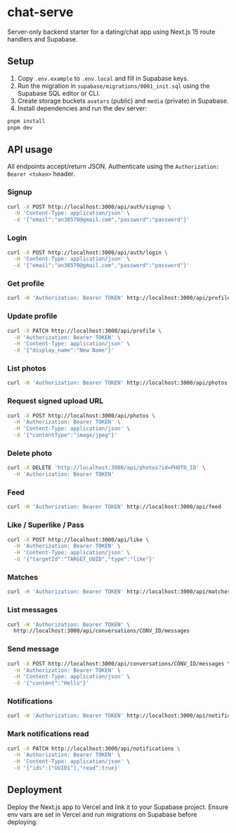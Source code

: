 # chat-serve

Server-only backend starter for a dating/chat app using Next.js 15 route handlers and Supabase.

## Setup

1. Copy `.env.example` to `.env.local` and fill in Supabase keys.
2. Run the migration in `supabase/migrations/0001_init.sql` using the Supabase SQL editor or CLI.
3. Create storage buckets `avatars` (public) and `media` (private) in Supabase.
4. Install dependencies and run the dev server:

```bash
pnpm install
pnpm dev
```

## API usage
All endpoints accept/return JSON. Authenticate using the `Authorization: Bearer <token>` header.

### Signup
```bash
curl -X POST http://localhost:3000/api/auth/signup \
  -H 'Content-Type: application/json' \
  -d '{"email":"an38570@gmail.com","password":"password"}'
```

### Login
```bash
curl -X POST http://localhost:3000/api/auth/login \
  -H 'Content-Type: application/json' \
  -d '{"email":"an38570@gmail.com","password":"password"}'
```

### Get profile
```bash
curl -H 'Authorization: Bearer TOKEN' http://localhost:3000/api/profile
```

### Update profile
```bash
curl -X PATCH http://localhost:3000/api/profile \
  -H 'Authorization: Bearer TOKEN' \
  -H 'Content-Type: application/json' \
  -d '{"display_name":"New Name"}'
```

### List photos
```bash
curl -H 'Authorization: Bearer TOKEN' http://localhost:3000/api/photos
```

### Request signed upload URL
```bash
curl -X POST http://localhost:3000/api/photos \
  -H 'Authorization: Bearer TOKEN' \
  -H 'Content-Type: application/json' \
  -d '{"contentType":"image/jpeg"}'
```

### Delete photo
```bash
curl -X DELETE 'http://localhost:3000/api/photos?id=PHOTO_ID' \
  -H 'Authorization: Bearer TOKEN'
```

### Feed
```bash
curl -H 'Authorization: Bearer TOKEN' http://localhost:3000/api/feed
```

### Like / Superlike / Pass
```bash
curl -X POST http://localhost:3000/api/like \
  -H 'Authorization: Bearer TOKEN' \
  -H 'Content-Type: application/json' \
  -d '{"targetId":"TARGET_UUID","type":"like"}'
```

### Matches
```bash
curl -H 'Authorization: Bearer TOKEN' http://localhost:3000/api/matches
```

### List messages
```bash
curl -H 'Authorization: Bearer TOKEN' \
  http://localhost:3000/api/conversations/CONV_ID/messages
```

### Send message
```bash
curl -X POST http://localhost:3000/api/conversations/CONV_ID/messages \
  -H 'Authorization: Bearer TOKEN' \
  -H 'Content-Type: application/json' \
  -d '{"content":"Hello"}'
```

### Notifications
```bash
curl -H 'Authorization: Bearer TOKEN' http://localhost:3000/api/notifications?unread=1
```

### Mark notifications read
```bash
curl -X PATCH http://localhost:3000/api/notifications \
  -H 'Authorization: Bearer TOKEN' \
  -H 'Content-Type: application/json' \
  -d '{"ids":["UUID1"],"read":true}'
```

## Deployment
Deploy the Next.js app to Vercel and link it to your Supabase project. Ensure env vars are set in Vercel and run migrations on Supabase before deploying.
